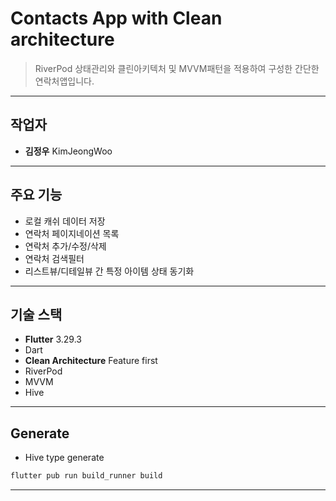 # Contacts App with Clean architecture

> RiverPod 상태관리와 클린아키텍처 및 MVVM패턴을 적용하여 구성한 간단한 연락처앱입니다.

---

## 작업자

- **김정우** KimJeongWoo

---

## 주요 기능

- 로컬 캐쉬 데이터 저장
- 연락처 페이지네이션 목록
- 연락처 추가/수정/삭제
- 연락처 검색필터
- 리스트뷰/디테일뷰 간 특정 아이템 상태 동기화

---

## 기술 스택

- **Flutter** 3.29.3
- Dart
- **Clean Architecture** Feature first
- RiverPod
- MVVM
- Hive

---

## Generate

- Hive type generate
```bash
flutter pub run build_runner build
```

---

